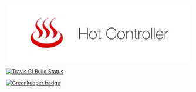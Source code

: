 ![hot controller](./logo.png 'Hot Controller Logo')

[![Travis CI Build Status](https://travis-ci.org/hot-controller/hot-controller.svg?branch=master)](https://travis-ci.org/hot-controller/hot-controller)


[![Greenkeeper badge](https://badges.greenkeeper.io/hot-controller/hot-controller.svg)](https://greenkeeper.io/)